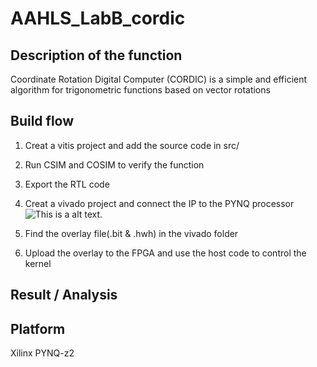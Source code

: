 # AAHLS_LabB_cordic

## Description of the function
  Coordinate Rotation Digital Computer (CORDIC) is a simple and efficient algorithm for trigonometric functions based on vector rotations
## Build flow
1. Creat a vitis project and add the source code in src/
2. Run CSIM and COSIM to verify the function
3. Export the RTL code
4. Creat a vivado project and connect the IP to the PYNQ processor
![This is a alt text.](/image/sample01.PNG "This is a sample image.")





6. Find the overlay file(.bit & .hwh) in the vivado folder
7. Upload the overlay to the FPGA and use the host code to control the kernel
## Result / Analysis

## Platform 
Xilinx PYNQ-z2

